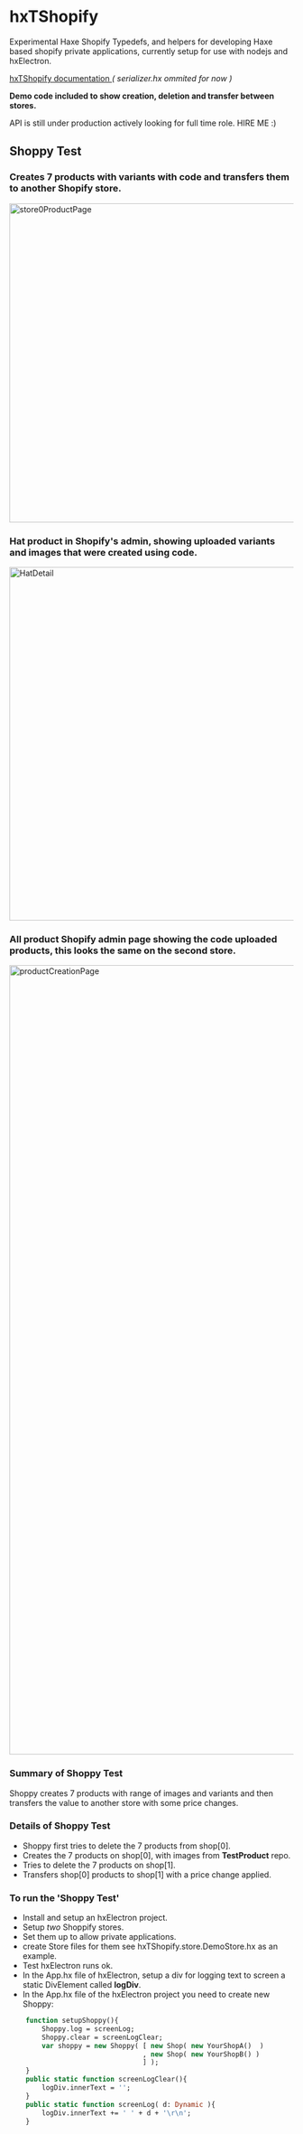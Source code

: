 # hxTShopify
Experimental Haxe Shopify Typedefs, and helpers for developing Haxe based shopify private applications, currently setup for use with nodejs and hxElectron. 

[hxTShopify documentation   ](https://nanjizal.github.io/hxTShopify/pages/) _( serializer.hx ommited for now )_

**Demo code included to show creation, deletion and transfer between stores.**

API is still under production actively looking for full time role. HIRE ME :)

## Shoppy Test

### Creates 7 products with variants with code and transfers them to another Shopify store.

<img width="565" alt="store0ProductPage" src="https://user-images.githubusercontent.com/20134338/54243517-b5a0e000-4520-11e9-96b6-8a423631650a.png">

### Hat product in Shopify's admin, showing uploaded variants and images that were created using code. 

<img width="626" alt="HatDetail" src="https://user-images.githubusercontent.com/20134338/54243521-bb96c100-4520-11e9-86c9-6f8ff42f7680.png">

### All product Shopify admin page showing the code uploaded products, this looks the same on the second store.

<img width="1398" alt="productCreationPage" src="https://user-images.githubusercontent.com/20134338/54243530-c05b7500-4520-11e9-82e5-0f392050ce73.png">

### Summary of Shoppy Test

Shoppy creates 7 products with range of images and variants and then transfers the value to another store with some price changes.

### Details of Shoppy Test

- Shoppy first tries to delete the 7 products from shop[0].
- Creates the 7 products on shop[0], with images from **TestProduct** repo.
- Tries to delete the 7 products on shop[1].
- Transfers shop[0] products to shop[1] with a price change applied.


### To run the 'Shoppy Test' 

- Install and setup an hxElectron project.
- Setup *two* Shoppify stores.
- Set them up to allow private applications.
- create Store files for them see hxTShopify.store.DemoStore.hx as an example.
- Test hxElectron runs ok.
- In the App.hx file of hxElectron, setup a div for logging text to screen a static DivElement called **logDiv**.
- In the App.hx file of the hxElectron project you need to create new Shoppy:
```haxe 
    function setupShoppy(){
        Shoppy.log = screenLog;
        Shoppy.clear = screenLogClear;
        var shoppy = new Shoppy( [ new Shop( new YourShopA()  )
                                 , new Shop( new YourShopB() ) 
                                 ] );
    }
    public static function screenLogClear(){
        logDiv.innerText = '';
    }
    public static function screenLog( d: Dynamic ){
        logDiv.innerText += ' ' + d + '\r\n';
    }
 ```
